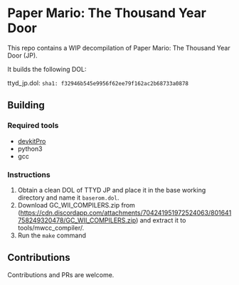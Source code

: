 # Paper Mario: The Thousand Year Door

This repo contains a WIP decompilation of Paper Mario: The Thousand Year Door (JP).

It builds the following DOL:

ttyd_jp.dol: `sha1: f32946b545e9956f62ee79f162ac2b68733a0878`

## Building

### Required tools

* [devkitPro](https://devkitpro.org/wiki/Getting_Started)
* python3
* gcc

### Instructions

1. Obtain a clean DOL of TTYD JP and place it in the base working directory and name it `baserom.dol`.
2. Download GC_WII_COMPILERS.zip from (https://cdn.discordapp.com/attachments/704241951972524063/801641758249320478/GC_WII_COMPILERS.zip) and extract it to tools/mwcc_compiler/.
3. Run the `make` command

## Contributions

Contributions and PRs are welcome.
